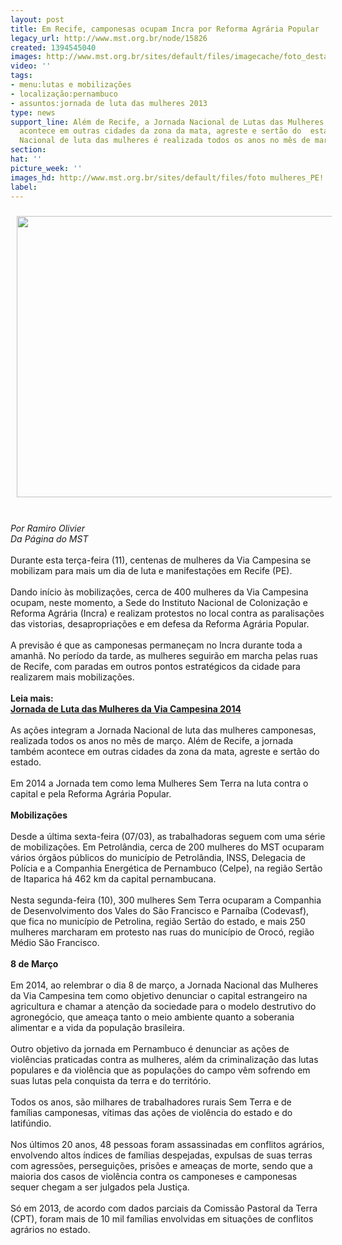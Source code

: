 ```yaml
---
layout: post
title: Em Recife, camponesas ocupam Incra por Reforma Agrária Popular
legacy_url: http://www.mst.org.br/node/15826
created: 1394545040
images: http://www.mst.org.br/sites/default/files/imagecache/foto_destaque/foto mulheres_PE!.jpg
video: ''
tags:
- menu:lutas e mobilizações
- localização:pernambuco
- assuntos:jornada de luta das mulheres 2013
type: news
support_line: Além de Recife, a Jornada Nacional de Lutas das Mulheres Camponesas  também
  acontece em outras cidades da zona da mata, agreste e sertão do  estado. A Jornada
  Nacional de luta das mulheres é realizada todos os anos no mês de março.
section: 
hat: ''
picture_week: ''
images_hd: http://www.mst.org.br/sites/default/files/foto mulheres_PE!.jpg
label: 
---
```

<p><img alt="" src="http://www.mst.org.br/sites/default/files/foto%20mulheres_PE.jpg" style="margin: 10px;" height="450" width="600"></p><p><br><em>Por Ramiro Olivier<br>Da Página do MST </em><br><br>Durante esta terça-feira (11), centenas de mulheres da Via Campesina se mobilizam para mais um dia de luta e manifestações em Recife (PE). <br><br>Dando início às mobilizações, cerca de 400 mulheres da Via Campesina ocupam, neste momento, a Sede do Instituto Nacional de Colonização e Reforma Agrária (Incra) e realizam protestos no local contra as paralisações das vistorias, desapropriações e em defesa da Reforma Agrária Popular. <br><br>A previsão é que as camponesas permaneçam no Incra durante toda a amanhã. No período da tarde, as mulheres seguirão em marcha pelas ruas de Recife, com paradas em outros pontos estratégicos da cidade para realizarem mais mobilizações. <br><strong><br>Leia mais:<br></strong><a href="http://www.mst.org.br/Jornada-de-Luta-das-Mulheres-da-Via-Campesina-2014"><strong>Jornada de Luta das Mulheres da Via Campesina 2014 </strong></a><br><br>As ações integram a Jornada Nacional de luta das mulheres camponesas, realizada todos os anos no mês de março. Além de Recife, a jornada também acontece em outras cidades da zona da mata, agreste e sertão do estado.<br><br>Em 2014 a Jornada tem como lema Mulheres Sem Terra na luta contra o capital e pela Reforma Agrária Popular.<br><strong>&nbsp;<br>Mobilizações</strong><br><br>Desde a última sexta-feira (07/03), as trabalhadoras seguem com uma série de mobilizações. Em Petrolândia, cerca de 200 mulheres do MST ocuparam vários órgãos públicos do município de Petrolândia, INSS, Delegacia de Polícia e a Companhia Energética de Pernambuco (Celpe), na região Sertão de Itaparica há 462 km da capital pernambucana.&nbsp; <br><br>Nesta segunda-feira (10), 300 mulheres Sem Terra ocuparam a Companhia de Desenvolvimento dos Vales do São Francisco e Parnaíba (Codevasf), que fica no município de Petrolina, região Sertão do estado, e mais 250 mulheres marcharam em protesto nas ruas do município de Orocó, região Médio São Francisco.<br><br><strong>8 de Março<br></strong><br>Em 2014, ao relembrar o dia 8 de março, a Jornada Nacional das Mulheres da Via Campesina tem como objetivo denunciar o capital estrangeiro na agricultura e chamar a atenção da sociedade para o modelo destrutivo do agronegócio, que ameaça tanto o meio ambiente quanto a soberania alimentar e a vida da população brasileira. <br><br>Outro objetivo da jornada em Pernambuco é denunciar as ações de violências praticadas contra as mulheres, além da criminalização das lutas populares e da violência que as populações do campo vêm sofrendo em suas lutas pela conquista da terra e do território.<br><br>Todos os anos, são milhares de trabalhadores rurais Sem Terra e de famílias camponesas, vítimas das ações de violência do estado e do latifúndio. <br><br>Nos últimos 20 anos, 48 pessoas foram assassinadas em conflitos agrários, envolvendo altos índices de famílias despejadas, expulsas de suas terras com agressões, perseguições, prisões e ameaças de morte, sendo que a maioria dos casos de violência contra os camponeses e camponesas sequer chegam a ser julgados pela Justiça. <br><br>Só em 2013, de acordo com dados parciais da Comissão Pastoral da Terra (CPT), foram mais de 10 mil famílias envolvidas em situações de conflitos agrários no estado.</p><p>&nbsp;</p>
